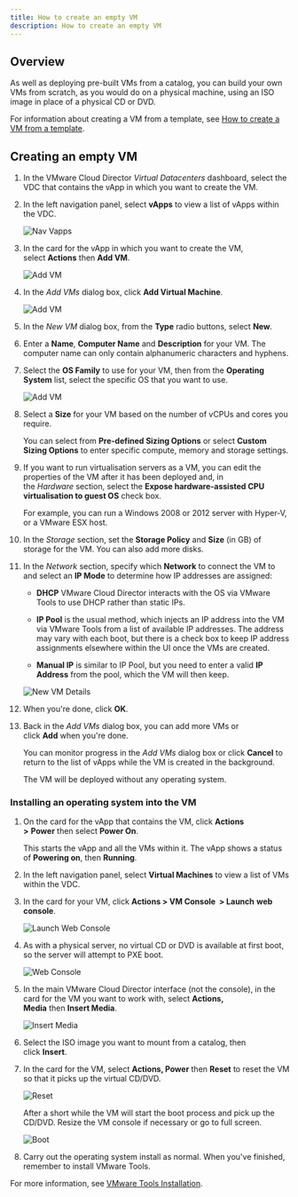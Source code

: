 ```yaml
---
title: How to create an empty VM
description: How to create an empty VM
---
```


## Overview

As well as deploying pre-built VMs from a catalog, you can build your own VMs from scratch, as you would do on a physical machine, using an ISO image in place of a physical CD or DVD.

For information about creating a VM from a template, see [How to create a VM from a template](./how_to_create_a_vm_from_a_template.md).

## Creating an empty VM

1. In the VMware Cloud Director _Virtual Datacenters_ dashboard, select the VDC that contains the vApp in which you want to create the VM.

1. In the left navigation panel, select **vApps** to view a list of vApps within the VDC.

    ![Nav Vapps](./assets/nav_vapp.png)

1. In the card for the vApp in which you want to create the VM, select **Actions** then **Add VM**.

    ![Add VM](./assets/add_vm.png)

1. In the _Add VMs_ dialog box, click **Add Virtual Machine**.

    ![Add VM](./assets/add_virtual_machine.png)

1. In the _New VM_ dialog box, from the **Type** radio buttons, select **New**.

1. Enter a **Name**, **Computer Name** and **Description** for your VM. The computer name can only contain alphanumeric characters and hyphens.

1. Select the **OS Family** to use for your VM, then from the **Operating System** list, select the specific OS that you want to use.

    ![Add VM](./assets/os_select.png)

1. Select a **Size** for your VM based on the number of vCPUs and cores you require.

    You can select from **Pre-defined Sizing Options** or select **Custom Sizing Options** to enter specific compute, memory and storage settings.

1. If you want to run virtualisation servers as a VM, you can edit the properties of the VM after it has been deployed and, in the _Hardware_ section, select the **Expose hardware-assisted CPU virtualisation to guest OS** check box.

    For example, you can run a Windows 2008 or 2012 server with Hyper‑V, or a VMware ESX host.

1. In the _Storage_ section, set the **Storage Policy** and **Size** (in GB) of storage for the VM. You can also add more disks.

1. In the _Network_ section, specify which **Network** to connect the VM to and select an **IP Mode** to determine how IP addresses are assigned:

    - **DHCP** VMware Cloud Director interacts with the OS via VMware Tools to use DHCP rather than static IPs.  

    - **IP Pool** is the usual method, which injects an IP address into the VM via VMware Tools from a list of available IP addresses. The address may vary with each boot, but there is a check box to keep IP address assignments elsewhere within the UI once the VMs are created.  

    - **Manual IP** is similar to IP Pool, but you need to enter a valid **IP Address** from the pool, which the VM will then keep.  

    ![New VM Details](./assets/new_vm_details.png)

1. When you're done, click **OK**.

1. Back in the _Add VMs_ dialog box, you can add more VMs or click **Add** when you're done.

    You can monitor progress in the _Add VMs_ dialog box or click **Cancel** to return to the list of vApps while the VM is created in the background.

    The VM will be deployed without any operating system.

### **Installing an operating system into the VM**

1. On the card for the vApp that contains the VM, click **Actions >** **Power** then select **Power On**.

    This starts the vApp and all the VMs within it. The vApp shows a status of **Powering on**, then **Running**.

1. In the left navigation panel, select **Virtual Machines** to view a list of VMs within the VDC.

1. In the card for your VM, click **Actions > VM Console  > Launch** **web console**.

    ![Launch Web Console](./assets/launch_web_console.png)

1. As with a physical server, no virtual CD or DVD is available at first boot, so the server will attempt to PXE boot.

    ![Web Console](./assets/pxe_boot.png)

1. In the main VMware Cloud Director interface (not the console), in the card for the VM you want to work with, select **Actions, Media** then **Insert Media**.

    ![Insert Media](./assets/insert_media.png)

1. Select the ISO image you want to mount from a catalog, then click **Insert**.

1. In the card for the VM, select **Actions, Power** then **Reset** to reset the VM so that it picks up the virtual CD/DVD.

    ![Reset](./assets/reset.png)

    After a short while the VM will start the boot process and pick up the CD/DVD. Resize the VM console if necessary or go to full screen.

    ![Boot](./assets/centos.png)

1. Carry out the operating system install as normal. When you've finished, remember to install VMware Tools.

For more information, see [VMware Tools Installation](./vmware_tools_installation.md).
